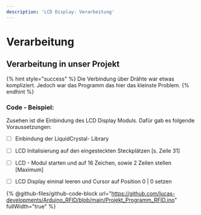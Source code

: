 ```yaml
---
description: 'LCD Display: Verarbeitung'
---
```


# Verarbeitung

## Verarbeitung in unser Projekt

{% hint style="success" %}
Die Verbindung über Drähte war etwas kompliziert. Jedoch war das Programm das hier das kleinste Problem.
{% endhint %}

### Code - Beispiel:

Zusehen ist die Einbindung des LCD Display Moduls. Dafür gab es folgende Voraussetzungen:

* [ ] Einbindung der LiquidCrystal- Library
* [ ] LCD Initalisierung auf den eingesteckten Steckplätzen \[s. Zeile 31]
* [ ] LCD - Modul starten und auf 16 Zeichen, sowie 2 Zeilen stellen \[Maximum]
* [ ] LCD Display einmal leeren und Cursor auf Position 0 | 0 setzen



{% @github-files/github-code-block url="https://github.com/lucas-developments/Arduino_RFID/blob/main/Projekt_Programm_RFID.ino" fullWidth="true" %}
